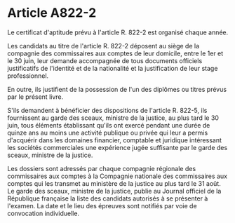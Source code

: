 # Article A822-2

Le certificat d'aptitude prévu à l'article R. 822-2 est organisé chaque année.

Les candidats au titre de l'article R. 822-2 déposent au siège de la compagnie des commissaires aux comptes de leur domicile, entre le 1er et le 30 juin, leur demande accompagnée de tous documents officiels justificatifs de l'identité et de la nationalité et la justification de leur stage professionnel.

En outre, ils justifient de la possession de l'un des diplômes ou titres prévus par le présent livre.

S'ils demandent à bénéficier des dispositions de l'article R. 822-5, ils fournissent au garde des sceaux, ministre de la justice, au plus tard le 30 juin, tous éléments établissant qu'ils ont exercé pendant une durée de quinze ans au moins une activité publique ou privée qui leur a permis d'acquérir dans les domaines financier, comptable et juridique intéressant les sociétés commerciales une expérience jugée suffisante par le garde des sceaux, ministre de la justice.

Les dossiers sont adressés par chaque compagnie régionale des commissaires aux comptes à la Compagnie nationale des commissaires aux comptes qui les transmet au ministère de la justice au plus tard le 31 août. Le garde des sceaux, ministre de la justice, publie au Journal officiel de la République française la liste des candidats autorisés à se présenter à l'examen. La date et le lieu des épreuves sont notifiés par voie de convocation individuelle.
